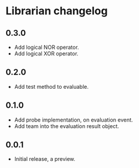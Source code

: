 # Librarian changelog

## 0.3.0

- Add logical NOR operator.
- Add logical XOR operator.

## 0.2.0

- Add test method to evaluable.

## 0.1.0

- Add probe implementation, on evaluation event.
- Add team into the evaluation result object.

## 0.0.1

- Initial release, a preview.
